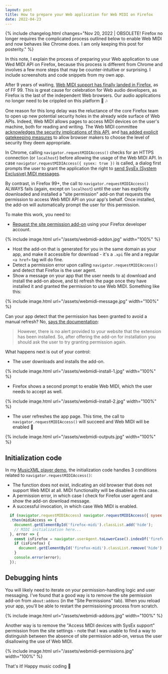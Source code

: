 ```yaml
---
layout: post
title: How to prepare your Web application for Web MIDI on Firefox
date: 2022-04-23
---
```

{% include changelog.html changes="Nov 20, 2022 | OBSOLETE! Firefox no longer requires the complicated process outlined below to enable Web MIDI and now behaves like Chrome does. I am only keeping this post for posterity." %}

In this note, I explain the process of preparing your Web application to use Wed MIDI API on Firefox, because this process is different from Chrome and involves a few more steps that may be counter-intuitive or surprising. I include screenshots and code snippets from my own app.

<!--more-->

After 9 years of waiting, [Web MIDI support has finally landed in Firefox](https://bugzilla.mozilla.org/show_bug.cgi?id=836897), as of FF 99. This is great cause for celebration for Web audio developers, as Firefox is the last of the independent Web browsers. Our audio applications no longer need to be crippled on this platform :tada: :notes:

One reason for this long delay was the reluctance of the core Firefox team to open up new potential security holes in the already wide surface of Web APIs. Indeed, Web MIDI allows pages to access MIDI devices on the user's machine, both for reading and writing. The Web MIDI committee [acknowledges the security implications of this API](https://webaudio.github.io/web-midi-api/#security-and-privacy-considerations-of-midi), and [has added explicit gatekeeping measures](https://webaudio.github.io/web-midi-api/#obtaining-access-to-midi-devices) to allow browser makers to choose the level of security they deem appropriate.

In Chrome, calling `navigator.requestMIDIAccess()` checks for an HTTPS connection (or `localhost`) before allowing the usage of the Web MIDI API. In case `navigator.requestMIDIAccess({ sysex: true })` is called, a dialog first prompts the user to grant the application the right to [send SysEx (System Exclusive) MIDI messages](https://blog.landr.com/midi-sysex/).

By contrast, in Firefox 99+, the call to `navigator.requestMIDIAccess()` ALWAYS fails (again, except on `localhost`) until the user has explicitly downloaded and installed a "site permission" add-on that requests the permission to access Web MIDI API on your app's behalf. Once installed, the add-on will automatically prompt the user for this permission.

To make this work, you need to:
- [Request the site permission add-on](https://extensionworkshop.com/documentation/publish/site-permission-add-on/) using your Firefox developer account.

{% include image.html url="/assets/webmidi-addon.jpg" width="100%" %}

- Host the add-on that is generated for you in the same domain as your app, and make it accessible for download - it's a `.xpi` file and a regular `<a href>` tag will do fine.
- Detect a permission error upon calling `navigator.requestMIDIAccess()` and detect that Firefox is the user agent.
- Show a message on your app that the user needs to a) download and install the add-on above, and b) refresh the page once they have installed it and granted the permission to use Web MIDI. Something like this:

{% include image.html url="/assets/webmidi-message.jpg" width="100%" %}

Can your app detect that the permission has been granted to avoid a manual refresh? No, [says the documentation](https://extensionworkshop.com/documentation/publish/site-permission-add-on/#:~:text=However%2C%20there%20is%20no%20alert%20provided%20to%20your%20website%20that%20the%20extension%20has%20been%20installed.%20So%2C%20after%20offering%20the%20add%2Don%20for%20installation%20you%20should%20ask%20the%20user%20to%20try%20granting%20permission%20again.):

> However, there is no alert provided to your website that the extension has been installed. So, after offering the add-on for installation you should ask the user to try granting permission again.

What happens next is out of your control:
- The user downloads and installs the add-on.

{% include image.html url="/assets/webmidi-install-1.jpg" width="100%" %}

- Firefox shows a second prompt to enable Web MIDI, which the user needs to accept as well.

{% include image.html url="/assets/webmidi-install-2.jpg" width="100%" %}

- The user refreshes the app page. This time, the call to `navigator.requestMIDIAccess()` will succeed and Web MIDI will be enabled :clap:

{% include image.html url="/assets/webmidi-outputs.jpg" width="100%" %}

## Initialization code
In my [MusicXML player demo](https://blog.karimratib.me/demos/musicxml/), the initialization code handles 3 conditions related to `navigator.requestMIDIAccess()`:
- The function does not exist, indicating an old browser that does not support Web MIDI at all. MIDI functionality will be disabled in this case.
- A permission error, in which case I check for Firefox user agent and show the add-on download message.
- A successful invocation, in which case Web MIDI is enabled.

```javascript
  if (navigator.requestMIDIAccess) navigator.requestMIDIAccess({ sysex: false })
  .then(midiAccess => {
    document.getElementById('firefox-midi').classList.add('hide');
    // MIDI initialization here...
  }, error => {
    const isFirefox = navigator.userAgent.toLowerCase().indexOf('firefox') > -1;
    if (isFirefox) {
      document.getElementById('firefox-midi').classList.remove('hide');
    }
    console.error(error);
  });
```

## Debugging hints
You will likely need to iterate on your permission-handling logic and user messaging. I've found that a good way is to remove the site permission add-on from `about:addons` (in the "Site Permissions" tab). When you reload your app, you'll be able to restart the permissioning process from scratch.

{% include image.html url="/assets/webmidi-addons.jpg" width="100%" %}

Another way is to remove the "Access MIDI devices with SysEx support" permission from the site settings - note that I was unable to find a way to distinguish between the absence of site permission add-on, versus the user disallowing the use of Web MIDI.

{% include image.html url="/assets/webmidi-permissions.jpg" width="100%" %}

That's it! Happy music coding :saxophone:
